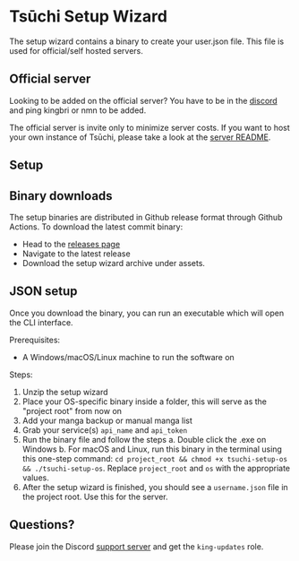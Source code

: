 # Tsūchi Setup Wizard

The setup wizard contains a binary to create your user.json file. This file is used for official/self hosted servers.

## Official server

Looking to be added on the official server? You have to be in the [discord](https://discord.gg/pswt7by) and ping kingbri or nmn to be added.

The official server is invite only to minimize server costs. If you want to host your own instance of Tsūchi, please take a look at the [server README](https://github.com/bdashore3/Tsuchi/tree/default/server/README.md).

## Setup

## Binary downloads

The setup binaries are distributed in Github release format through Github Actions. To download the latest commit binary:

-   Head to the [releases page](https://github.com/bdashore3/Tsuchi/releases)
-   Navigate to the latest release
-   Download the setup wizard archive under assets.

## JSON setup

Once you download the binary, you can run an executable which will open the CLI interface.

Prerequisites:

-   A Windows/macOS/Linux machine to run the software on

Steps:

1. Unzip the setup wizard
2. Place your OS-specific binary inside a folder, this will serve as the "project root" from now on
3. Add your manga backup or manual manga list
4. Grab your service(s) `api_name` and `api_token`
5. Run the binary file and follow the steps
   a. Double click the .exe on Windows
   b. For macOS and Linux, run this binary in the terminal using this one-step command: `cd project_root && chmod +x tsuchi-setup-os && ./tsuchi-setup-os`. Replace `project_root` and `os` with the appropriate values.
6. After the setup wizard is finished, you should see a `username.json` file in the project root. Use this for the server.

## Questions?

Please join the Discord [support server](https://discord.gg/pswt7by) and get the `king-updates` role.
